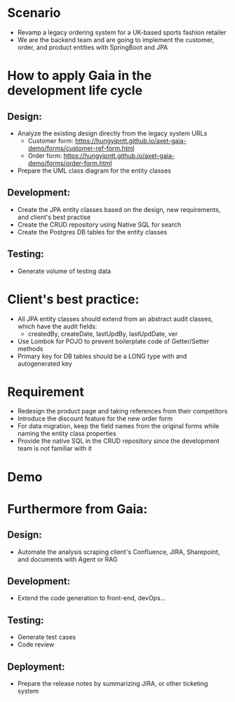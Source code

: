 # Scenario 
- Revamp a legacy ordering system for a UK-based sports fashion retailer
- We are the backend team and are going to implement the customer, order, and product entities with SpringBoot and JPA

# How to apply Gaia in the development life cycle
## Design: 
- Analyze the existing design directly from the legacy system URLs
  - Customer form: https://hungyipntt.github.io/axet-gaia-demo/forms/customer-ref-form.html
  - Order form: https://hungyipntt.github.io/axet-gaia-demo/forms/order-form.html
- Prepare the UML class diagram for the entity classes
## Development:
- Create the JPA entity classes based on the design, new requirements, and client's best practise
- Create the CRUD repository using Native SQL for search
- Create the Postgres DB tables for the entity classes
## Testing:
- Generate volume of testing data

# Client's best practice:
- All JPA entity classes should extend from an abstract audit classes, which have the audit fields:
  - createdBy, createDate, lastUpdBy, lastUpdDate, ver
- Use Lombok for POJO to prevent boilerplate code of Getter/Setter methods
- Primary key for DB tables should be a LONG type with and autogenerated key

# Requirement
- Redesign the product page and taking references from their competitors
- Introduce the discount feature for the new order form
- For data migration, keep the field names from the original forms while naming the entity class properties  
- Provide the native SQL in the CRUD repository since the  development team is not familiar with it 

# Demo

# Furthermore from Gaia:
## Design:
- Automate the analysis scraping client's Confluence, JIRA, Sharepoint, and documents with Agent or RAG
## Development:
- Extend the code generation to front-end, devOps... 
## Testing:
- Generate test cases
- Code review
## Deployment:
- Prepare the release notes by summarizing JIRA, or other ticketing system
